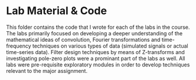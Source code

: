 # Lab Material & Code

This folder contains the code that I wrote for each of the labs in the course. The labs primarily focused on developing a deeper understanding of the mathematical ideas of convolution, Fourier transformations and time-frequency techniques on various types of data (simulated signals or actual time-series data). Filter design techniques by means of Z-transforms and investigating pole-zero plots were a prominant part of the labs as well. All labs were pre-requisite exploratory modules in order to develop techniques relevant to the major assignment.
